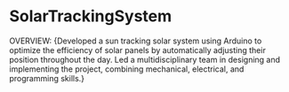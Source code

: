 # SolarTrackingSystem
OVERVIEW:
{Developed a sun tracking solar system using Arduino to optimize the efficiency of solar panels by automatically adjusting their position throughout the day. Led a multidisciplinary team in designing and implementing the project, combining mechanical, electrical, and programming skills.}
